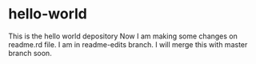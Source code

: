 # hello-world
This is the hello world depository
Now I am making some changes on readme.rd file. I am in readme-edits branch. I will merge this with master branch soon. 
